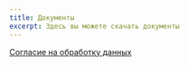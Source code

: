 ```yaml
---
title: Документы
excerpt: Здесь вы можете скачать документы
---
```


[Согласие на обработку данных](attachments/soglasie.docx)


